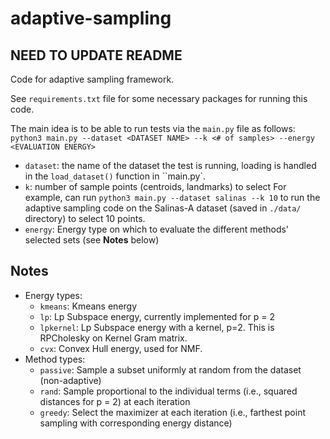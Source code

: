 # adaptive-sampling

## NEED TO UPDATE README
Code for adaptive sampling framework.

See ``requirements.txt`` file for some necessary packages for running this code.

The main idea is to be able to run tests via the ``main.py`` file as follows:
```python3 main.py --dataset <DATASET NAME> --k <# of samples> --energy <EVALUATION ENERGY>```
* ``dataset``: the name of the dataset the test is running, loading is handled in the ``load_dataset()`` function in ``main.py`. 
* ``k``: number of sample points (centroids, landmarks) to select
For example, can run ``python3 main.py --dataset salinas --k 10`` to run the adaptive sampling code on the Salinas-A dataset (saved in ``./data/`` directory) to select 10 points.
* ``energy``: Energy type on which to evaluate the different methods' selected sets (see __Notes__ below) 


## Notes
* Energy types: 
	* ``kmeans``: Kmeans energy 
	* ``lp``: Lp Subspace energy, currently implemented for p = 2
	* ``lpkernel``: Lp Subspace energy with a kernel, p=2. This is RPCholesky on Kernel Gram matrix.
	* ``cvx``: Convex Hull energy, used for NMF.
* Method types:
    * ``passive``: Sample a subset uniformly at random from the dataset (non-adaptive) 
	* ``rand``: Sample proportional to the individual terms (i.e., squared distances for p = 2) at each iteration
	* ``greedy``: Select the maximizer at each iteration (i.e., farthest point sampling with corresponding energy distance)
